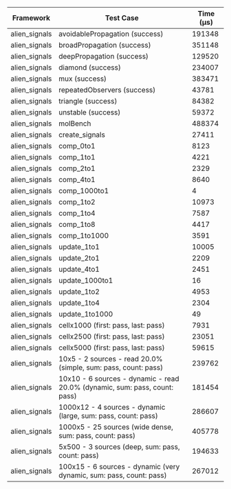 | Framework | Test Case | Time (μs) |
| --- | --- | --- |
| alien_signals | avoidablePropagation (success) | 191348 |
| alien_signals | broadPropagation (success) | 351148 |
| alien_signals | deepPropagation (success) | 129520 |
| alien_signals | diamond (success) | 234007 |
| alien_signals | mux (success) | 383471 |
| alien_signals | repeatedObservers (success) | 43781 |
| alien_signals | triangle (success) | 84382 |
| alien_signals | unstable (success) | 59372 |
| alien_signals | molBench | 488374 |
| alien_signals | create_signals | 27411 |
| alien_signals | comp_0to1 | 8123 |
| alien_signals | comp_1to1 | 4221 |
| alien_signals | comp_2to1 | 2329 |
| alien_signals | comp_4to1 | 8640 |
| alien_signals | comp_1000to1 | 4 |
| alien_signals | comp_1to2 | 10973 |
| alien_signals | comp_1to4 | 7587 |
| alien_signals | comp_1to8 | 4417 |
| alien_signals | comp_1to1000 | 3591 |
| alien_signals | update_1to1 | 10005 |
| alien_signals | update_2to1 | 2209 |
| alien_signals | update_4to1 | 2451 |
| alien_signals | update_1000to1 | 16 |
| alien_signals | update_1to2 | 4953 |
| alien_signals | update_1to4 | 2304 |
| alien_signals | update_1to1000 | 49 |
| alien_signals | cellx1000 (first: pass, last: pass) | 7931 |
| alien_signals | cellx2500 (first: pass, last: pass) | 23051 |
| alien_signals | cellx5000 (first: pass, last: pass) | 59615 |
| alien_signals | 10x5 - 2 sources - read 20.0% (simple, sum: pass, count: pass) | 239762 |
| alien_signals | 10x10 - 6 sources - dynamic - read 20.0% (dynamic, sum: pass, count: pass) | 181454 |
| alien_signals | 1000x12 - 4 sources - dynamic (large, sum: pass, count: pass) | 286607 |
| alien_signals | 1000x5 - 25 sources (wide dense, sum: pass, count: pass) | 405778 |
| alien_signals | 5x500 - 3 sources (deep, sum: pass, count: pass) | 194633 |
| alien_signals | 100x15 - 6 sources - dynamic (very dynamic, sum: pass, count: pass) | 267012 |
